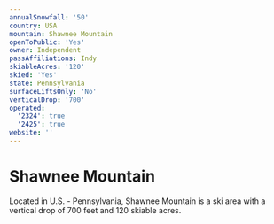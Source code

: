 ```yaml
---
annualSnowfall: '50'
country: USA
mountain: Shawnee Mountain
openToPublic: 'Yes'
owner: Independent
passAffiliations: Indy
skiableAcres: '120'
skied: 'Yes'
state: Pennsylvania
surfaceLiftsOnly: 'No'
verticalDrop: '700'
operated:
  '2324': true
  '2425': true
website: ''
---
```



# Shawnee Mountain

Located in U.S. - Pennsylvania, Shawnee Mountain is a ski area with a vertical drop of 700 feet and 120 skiable acres.
